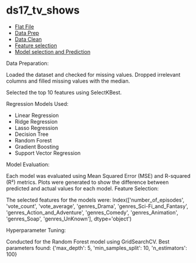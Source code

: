 # ds17_tv_shows
+ [Flat File](https://github.com/mosheharary/ds17_tv_shows/blob/main//tv_flat_file.ipynb)
+ [Data Prep](https://github.com/mosheharary/ds17_tv_shows/blob/main/tv_data_prep.ipynb)
+ [Data Clean](https://github.com/mosheharary/ds17_tv_shows/blob/main/tv_data_cleansing.ipynb)
+ [Feature selection](https://github.com/mosheharary/ds17_tv_shows/blob/main/tv_feature_selection.ipynb)
+ [Model selection  and Prediction](https://github.com/mosheharary/ds17_tv_shows/blob/main/tv_model_selection_and_prediction.ipynb)


Data Preparation:

Loaded the dataset and checked for missing values.
Dropped irrelevant columns and filled missing values with the median.

Selected the top 10 features using SelectKBest.

Regression Models Used:

+ Linear Regression
+ Ridge Regression
+ Lasso Regression
+ Decision Tree
+ Random Forest
+ Gradient Boosting
+ Support Vector Regression

Model Evaluation:

Each model was evaluated using Mean Squared Error (MSE) and R-squared (R²) metrics.
Plots were generated to show the difference between predicted and actual values for each model.
Feature Selection:

The selected features for the models were: Index(['number_of_episodes', 'vote_count', 'vote_average', 'genres_Drama', 'genres_Sci-Fi_and_Fantasy', 'genres_Action_and_Adventure', 'genres_Comedy', 'genres_Animation', 'genres_Soap', 'genres_UnKnown'], dtype='object')

Hyperparameter Tuning:

Conducted for the Random Forest model using GridSearchCV.
Best parameters found: {'max_depth': 5, 'min_samples_split': 10, 'n_estimators': 100}


